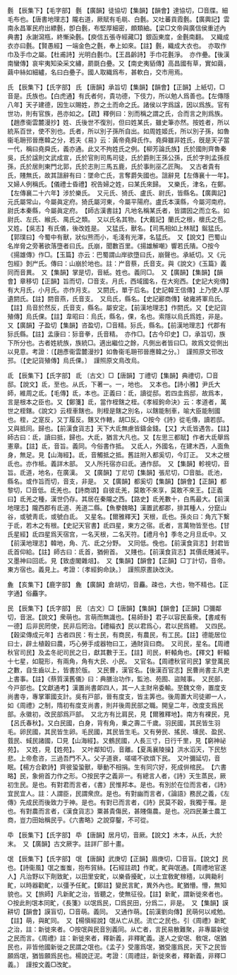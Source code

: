 <!-- { "loadSidebar": true } -->
氎	【辰集下】【毛字部】	氎	【廣韻】徒協切【集韻】【韻會】達協切，□音牒。細毛布也。【唐書地理志】隴右道，厥賦有毛毼、白氎。又吐蕃貢霞氎。【廣輿記】雲南永昌軍民府出縹氎，卽白氎，布堅厚細密，頗類紬。【梁□文帝與廣信侯重述內典書】永謝瀉甁，終慚染氎。【庾信五張寺經藏□】銀函東度，金氎南翻。　又織成衣亦曰氎。【賢愚經】一端金色之氎，奉上如來。【註】氎，織成大衣也。　亦取作巾及手巾之屬。【杜甫詩】光明白氎巾。【王昌齡詩】手巾花氎淨。　亦作疉。【後漢南蠻傳】哀牢夷知染采文繡，罽毲白疉。又【南史夷貊傳】高昌國有草，實如繭，繭中絲如細纑，名曰白疉子。國人取織爲布，甚軟白，交市用焉。

氏	【辰集下】【氏字部】	氏	【唐韻】承旨切【集韻】【韻會】【正韻】上紙切，□音是。氏族也。【白虎通】有氏者何，貴功德，下伎力，所以勉人爲善也。【左傳隱八年】天子建德，因生以賜姓，胙之土而命之氏。諸侯以字爲諡，因以爲族。官有世功，則有官族，邑亦如之。【疏】釋例曰：別而稱之謂之氏，合而言之則爲族。【趙彥衞雲麓漫抄】姓、氏後世不復別，但曰姓某氏，雖史筆亦然。按姓者，所以統系百世，使不別也。氏者，所以別子孫所自出。如周姓姬氏，所以別子孫，如魯衞毛耼邘晉應韓之分，若夫《易》云：黃帝堯舜氏作。堯舜雖非姓氏，旣是天子當一代，稱曰堯舜氏，義亦通。此又不拘姓氏之例。【柳芳論氏族】氏於國則齊魯秦吳，氏於諡則文武成宣，氏於官則司馬司徒，氏於爵則王孫公孫，氏於字則孟孫叔孫，氏於居則東門北郭，氏於志則三馬五鹿，氏於事則巫乙匠陶。　又古者貴有氏，賤無氏，故其詛辭有曰：墜命亡氏，言奪爵失國也。詛辭見【左傳襄十一年】。　又婦人例稱氏。【儀禮士昏禮】祝告婦之姓，曰某氏來歸。　又樂氏，津名，在鄭。【左傳襄二十六年】涉於樂氏。　又元氏、猗氏、盧氏、尉氏，皆縣名。【廣輿記】元氏屬常山，今屬眞定府。猗氏屬河東，今屬平陽府。盧氏本漢縣，今屬河南府。尉氏本秦縣，今屬眞定府。　【師古漢書註】凡地名稱某氏者，皆謂因之而立名。如尉氏、左氏、緱氏、禺氏之類。　又以氏名其物。【大戴記】蘭氏之根，櫰氏之苞。　又姓。【吳志】有氏儀，後改姓是。　又猛氏，獸名。【司馬相如上林賦】鋋猛氏。【郭璞曰】今蜀中有獸，狀似熊而小，毛淺有光澤，名猛氏。　又【說文】巴蜀山名岸脅之旁著欲落墮者曰氏。氏崩，聞數百里。《揚雄解嘲》響若氏隤。○按今《揚雄傳》作□。【玉篇】亦云：巴蜀謂山岸欲墮曰氏，崩聲也。承紙切。又《元包經》剝屵氏。傳曰：山崩於地也。註：屵音蔡，氏音支。與《說文》《玉篇》義同而音異。　又【集韻】掌是切，音紙。姓也。義同□。　又【廣韻】【集韻】【韻會】章移切【正韻】旨而切，□音支。月氏，西域國名，在大宛西。【史記大宛傳】有大月氏，小月氏。亦作月支。　又閼氏，單于后名。【史記韓王信傳】上乃使人厚遺閼氏。【註】閼音燕，氏音支。　又烏氏，縣名。【史記酈商傳】破雍將軍烏氏。【註】烏音於然反，氏音支，縣名。屬安定。【前漢地理志】作閼氏。又【史記貨殖傳】烏氏倮。【註】韋昭曰：烏氏，縣名，倮，名也。索隱以烏氏爲姓，非是。　又【廣韻】子盈切【集韻】咨盈切，□音精。狋氏，縣名。【前漢地理志】代郡有狋氏縣。【註】孟康曰：狋音拳，氏音精。　亦作□。【古今印史】□，承旨切，族下所分也。古者姓統族，族統□。適出繼位之餘，凡側出者皆曰□。故爲文從側出以見意。考證：〔【趙彥衞雲麓漫抄】如魯衞毛耼邗晉應韓之分。〕　謹照原文邗改邘。〔【史記貨殖傳】烏氏倮。〕　謹照原文鳥改烏。 

氐	【辰集下】【氏字部】	氐	〔古文〕□【唐韻】丁禮切【集韻】典禮切，□音邸。【說文】氐，至也。从氏，下著一。一，地也。　又本也。【詩小雅】尹氏大師，維周之氐。【毛傳】氐，本也。正義曰：氐，讀從邸。若四圭爲邸，故爲本，言是根本之臣也。又【鄭箋】氐，當作桎鎋之桎。《孝經鉤命決》云：孝道者，萬世之桎鎋。《說文》云桎車鎋也。則桎是鎋之別名，以鎋能制車，喻大臣能制國也。桎，之寔反，又丁履反。鎋又作轄，胡□反。○按今《詩》從毛傳，讀若邸。　又與抵同。歸也。【前漢食貨志】天下大氐無慮皆鑄金錢。【又】大氐皆遇吿。【註】師古曰：氐，讀曰抵，歸也。大氐，猶言大凡也。又【左思三都賦】作者大氐舉爲憲章。【註】氐，音旨。義同。今俗書作抵。　又氐人，外國名，在建木西，人面魚身，無足。見【山海經】。氐，音觸抵之抵。舊註附入都奚切，今訂正。　又木之根氐也。亦作柢。義詳木部。　又人所托宿亦曰氐。通作邸。　又【集韻】軫視切，音旨。氐道，地名，在廣漢。　又【廣韻】丁尼切【集韻】張尼切，□音胝。氐池，縣名。或作旨而切，音支，非是。　又【廣韻】都奚切【集韻】【韻會】【正韻】都黎切，□音低。氐羌也。【詩商頌】自彼氐羌，莫敢不來享，莫敢不來王。【正義曰】氐羌之種，漢世仍存。其居在秦隴之西。【路史】氐羌數十，白馬最大。【前漢地理志】隴西郡有氐道、羌道二縣。【魚豢魏略】漢置武都郡，排其種人，分竄山谷，或號靑氐，或號白氐。　又星名。【爾雅釋天】天根，氐也。孫炎曰：角亢下繫于氐，若木之有根。【史記天官書】氐四星，東方之宿。氐者，言萬物皆至也。【甘氏星經】氐四星爲天宿宫，一名天根，二名天符。【禮月令】季冬之月旦氐中。又【前漢地理志】韓地，角、亢、氐之分野。　又同低。俛也。【前漢食貨志】封君皆氐首仰給。【註】師古曰：氐首，猶俯首。　又賤也。【前漢食貨志】其價氐賤減平。　又墨神曰回氐。見【致虛閣雜俎】。　又【集韻】【韻會】【正韻】□丁計切，音帝。東方宿也。義見上。考證：〔孝經鉤命訣。〕　謹照原晝訣改決。 

麁	【亥集下】【鹿字部】	麁	【廣韻】倉胡切，音麤。疎也，大也，物不精也。【正字通】俗麤字。

民	【辰集下】【氏字部】	民	〔古文〕□【唐韻】【集韻】【韻會】【正韻】□彌鄰切，音泯。【說文】衆萌也。言萌而無識也。【易師卦】君子以容民畜衆。【書咸有一德】后非民罔使，民非后罔治。【禮緇衣】民以君爲心，君以民爲體。　又四民。【穀梁傳成元年】古者四民：有士民，有商民，有農民，有工民。【註】德能居位曰士，辟土植穀曰農，巧心勞手成器物曰工，通財貨曰商。　又司民，星名。【周禮秋官司民】及孟冬祀司民之日，獻其數于王。【註】司民，軒轅角也。【釋文】軒轅十七星，如龍形，有兩角，角有大民、小民。　又官名。【周禮秋官司民】掌登萬民之數，自生齒以上，皆書於版。　又民曹，漢官名。【後漢百官志】民曹尚書主凡吏上書事。【註】《蔡質漢舊儀》曰：典膳治功作，監池、苑囿、盜賊事。　又民部，今戸部也。【文獻通考】漢置尚書郞四人，其一人主財帛委輸。至魏文帝，置度支尚書寺，專掌軍國支計。吳有戸部，晉有度支，皆主筭也。後周置大司徒卿一人，如《周禮》之制，隋初有度支尚書，則幷後周民部之職。開皇二年，改度支爲民部。永徽初，改民部爲戸部。　又北方有比肩民，見【爾雅釋地】。南方有裸民，見【呂氏春秋】。又白民國，白身，背有角，乗之壽二千歲。羽民國，其民皆生羽毛。卵民國，其民皆生卵。毛民國，其民皆生毛。又有勞民、搖民、壎民、盈民、臷民、蜮民諸國，□見【山海經】。又鶴民國，人長三寸，日行千里，見【窮神祕苑】。　又姓，見【姓苑】。　又叶鄰知切，音離。【夏禹襄陵操】洪水滔天，下民愁悲。上帝愈咨，三過吾門不入。父子道衰，嗟嗟不欲煩下民。　又叶彌延切，音眠。【楊方合歡詩】齊彼蛩蛩獸，舉動不相捐。生有同穴好，死成倂棺民。　【六書略】民，象俯首力作之形。○按民字之義非一。有總言人者，《詩》天生蒸民，厥初生民。是也。有對君而言者，《書》民惟邦本。是也。有別於在位而言者，《詩》宜民宜人。註：人謂臣，民謂衆庶。是也。有對幽而言者，《論語》務民之義，《左傳》先成民而後致力于神。是也。有對已而言者，《詩》民莫不穀，我獨于罹。是也。有對農而言者，《漢食貨志》粟甚貴傷民，甚賤傷農。是也。况四民兼士農工商，豈力田始稱民乎。《六書略》之說穿鑿，不可從。

氒	【辰集下】【氏字部】	氒	【唐韻】居月切，音厥。【說文】木本，从氏，大於末。　又【廣韻】古文厥字。註詳厂部十畫。

氓	【辰集下】【氏字部】	氓	【唐韻】武庚切【正韻】眉庚切，□音盲。【說文】民也。【詩衞風】氓之蚩蚩，抱布貿絲。【石經註疏】作甿。甿與氓通。【周禮地官遂人】凡治野以下劑致甿，以田里安甿，以樂昏擾甿，以土宜敎甿稼穡，以興耡利甿，以時器勸甿，以彊予任甿。【鄭註】變民言甿，異外內也。甿猶懵。懵，無知貌也。又【旅師】凡新甿之治，皆聽之，使無征役。【註】新甿，謂新徙來者也。○按此則氓本同甿，《長箋》以氓爲民，□爲民田，分爲二，非是。　又【集韻】謨耕切【韻會】謨盲切，□音萌。義同。　又通作萌。【前漢劉向傳】民萌何以戒勉。【註】萌，與甿同。　又【楊愼經說】氓从亡从民。流亡之民也。引《周禮》新甿之治，註：新徙來者。○按氓與民音別義同。从亡者，言民易散難聚，非專屬新徙之民而言。《周禮》註：新徙來者，釋新義，非釋甿義。遂人之安氓、敎氓，氓猶民也，非皆他國新徙之民謂之氓也。《孟子》受廛爲氓，猶受廛爲民，天下之民皆願爲氓，猶皆願爲民也。楊說迂泥。考證：〔周禮註，新徙來者，釋新義，非釋□義。〕　謹按文義□改甿。 

